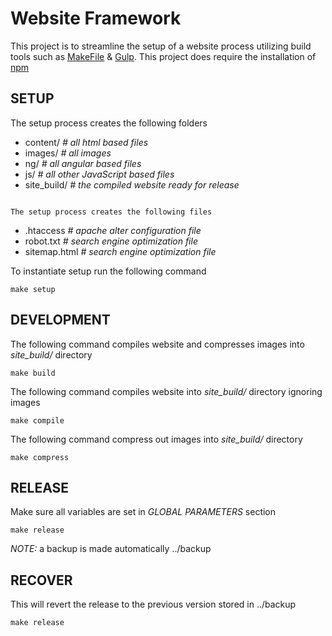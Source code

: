 # Website Framework
This project is to streamline the setup of a website process utilizing build tools such as [MakeFile](https://www.gnu.org/software/make/manual/make.html) & [Gulp](https://gulpjs.com/). This project does require the installation of [npm](https://www.npmjs.com/)

## SETUP
The setup process creates the following folders
- content/      *# all html based files*
- images/       *# all images*
- ng/           *# all angular based files*
- js/           *# all other JavaScript based files*
- site_build/   *# the compiled website ready for release* 
```

The setup process creates the following files
```
- .htaccess     *# apache alter configuration file*
- robot.txt     *# search engine optimization file*
- sitemap.html  *# search engine optimization file*

To instantiate setup run the following command
```
make setup
```

## DEVELOPMENT
The following command compiles website and compresses images into *site_build/* directory
```
make build
```

The following command compiles website into *site_build/* directory ignoring images 
```
make compile
```

The following command compress out images into *site_build/* directory
```
make compress
```

## RELEASE
Make sure all variables are set in *GLOBAL PARAMETERS* section
```
make release
```
*NOTE:* a backup is made automatically ../backup
 
## RECOVER
This will revert the release to the previous version stored in ../backup
```
make release
```
